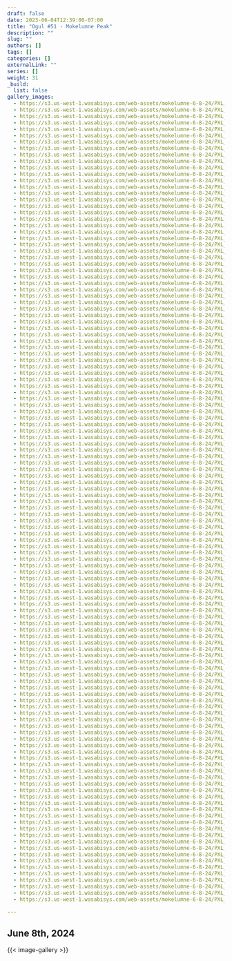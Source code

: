 ```yaml
---
draft: false
date: 2023-06-04T12:39:00-07:00
title: "Ogul #51 - Mokelumne Peak"
description: ""
slug: ""
authors: []
tags: []
categories: []
externalLink: ""
series: []
weight: 31
_build:
  list: false
gallery_images:
  - https://s3.us-west-1.wasabisys.com/web-assets/mokelumne-6-8-24/PXL_20240608_131445178.jpg
  - https://s3.us-west-1.wasabisys.com/web-assets/mokelumne-6-8-24/PXL_20240608_131445178.RESTORED.jpg
  - https://s3.us-west-1.wasabisys.com/web-assets/mokelumne-6-8-24/PXL_20240608_132053996.jpg
  - https://s3.us-west-1.wasabisys.com/web-assets/mokelumne-6-8-24/PXL_20240608_132055853.jpg
  - https://s3.us-west-1.wasabisys.com/web-assets/mokelumne-6-8-24/PXL_20240608_132424564.jpg
  - https://s3.us-west-1.wasabisys.com/web-assets/mokelumne-6-8-24/PXL_20240608_132943502.jpg
  - https://s3.us-west-1.wasabisys.com/web-assets/mokelumne-6-8-24/PXL_20240608_133435590.jpg
  - https://s3.us-west-1.wasabisys.com/web-assets/mokelumne-6-8-24/PXL_20240608_133436648.jpg
  - https://s3.us-west-1.wasabisys.com/web-assets/mokelumne-6-8-24/PXL_20240608_133438279.jpg
  - https://s3.us-west-1.wasabisys.com/web-assets/mokelumne-6-8-24/PXL_20240608_133439994.jpg
  - https://s3.us-west-1.wasabisys.com/web-assets/mokelumne-6-8-24/PXL_20240608_133745639.jpg
  - https://s3.us-west-1.wasabisys.com/web-assets/mokelumne-6-8-24/PXL_20240608_134156380.jpg
  - https://s3.us-west-1.wasabisys.com/web-assets/mokelumne-6-8-24/PXL_20240608_134504277.jpg
  - https://s3.us-west-1.wasabisys.com/web-assets/mokelumne-6-8-24/PXL_20240608_134505390.MP.jpg
  - https://s3.us-west-1.wasabisys.com/web-assets/mokelumne-6-8-24/PXL_20240608_134507001.jpg
  - https://s3.us-west-1.wasabisys.com/web-assets/mokelumne-6-8-24/PXL_20240608_135734433.MP.jpg
  - https://s3.us-west-1.wasabisys.com/web-assets/mokelumne-6-8-24/PXL_20240608_135735085.jpg
  - https://s3.us-west-1.wasabisys.com/web-assets/mokelumne-6-8-24/PXL_20240608_135737662.jpg
  - https://s3.us-west-1.wasabisys.com/web-assets/mokelumne-6-8-24/PXL_20240608_140521430.jpg
  - https://s3.us-west-1.wasabisys.com/web-assets/mokelumne-6-8-24/PXL_20240608_140523002.jpg
  - https://s3.us-west-1.wasabisys.com/web-assets/mokelumne-6-8-24/PXL_20240608_140524722.jpg
  - https://s3.us-west-1.wasabisys.com/web-assets/mokelumne-6-8-24/PXL_20240608_141038961.jpg
  - https://s3.us-west-1.wasabisys.com/web-assets/mokelumne-6-8-24/PXL_20240608_141147481.jpg
  - https://s3.us-west-1.wasabisys.com/web-assets/mokelumne-6-8-24/PXL_20240608_141148244.jpg
  - https://s3.us-west-1.wasabisys.com/web-assets/mokelumne-6-8-24/PXL_20240608_141203913.jpg
  - https://s3.us-west-1.wasabisys.com/web-assets/mokelumne-6-8-24/PXL_20240608_142742016.jpg
  - https://s3.us-west-1.wasabisys.com/web-assets/mokelumne-6-8-24/PXL_20240608_145321439.jpg
  - https://s3.us-west-1.wasabisys.com/web-assets/mokelumne-6-8-24/PXL_20240608_145322935.jpg
  - https://s3.us-west-1.wasabisys.com/web-assets/mokelumne-6-8-24/PXL_20240608_145325177.jpg
  - https://s3.us-west-1.wasabisys.com/web-assets/mokelumne-6-8-24/PXL_20240608_151936412.jpg
  - https://s3.us-west-1.wasabisys.com/web-assets/mokelumne-6-8-24/PXL_20240608_152724828.jpg
  - https://s3.us-west-1.wasabisys.com/web-assets/mokelumne-6-8-24/PXL_20240608_152725893.jpg
  - https://s3.us-west-1.wasabisys.com/web-assets/mokelumne-6-8-24/PXL_20240608_154633566.jpg
  - https://s3.us-west-1.wasabisys.com/web-assets/mokelumne-6-8-24/PXL_20240608_154634587.jpg
  - https://s3.us-west-1.wasabisys.com/web-assets/mokelumne-6-8-24/PXL_20240608_160335470.jpg
  - https://s3.us-west-1.wasabisys.com/web-assets/mokelumne-6-8-24/PXL_20240608_161228698.jpg
  - https://s3.us-west-1.wasabisys.com/web-assets/mokelumne-6-8-24/PXL_20240608_163110678.jpg
  - https://s3.us-west-1.wasabisys.com/web-assets/mokelumne-6-8-24/PXL_20240608_163336836.MP.jpg
  - https://s3.us-west-1.wasabisys.com/web-assets/mokelumne-6-8-24/PXL_20240608_163339045.jpg
  - https://s3.us-west-1.wasabisys.com/web-assets/mokelumne-6-8-24/PXL_20240608_163455244.MP.jpg
  - https://s3.us-west-1.wasabisys.com/web-assets/mokelumne-6-8-24/PXL_20240608_163522428.MP.jpg
  - https://s3.us-west-1.wasabisys.com/web-assets/mokelumne-6-8-24/PXL_20240608_163524759.jpg
  - https://s3.us-west-1.wasabisys.com/web-assets/mokelumne-6-8-24/PXL_20240608_163526847.jpg
  - https://s3.us-west-1.wasabisys.com/web-assets/mokelumne-6-8-24/PXL_20240608_163527937.jpg
  - https://s3.us-west-1.wasabisys.com/web-assets/mokelumne-6-8-24/PXL_20240608_163530624.jpg
  - https://s3.us-west-1.wasabisys.com/web-assets/mokelumne-6-8-24/PXL_20240608_164742806.jpg
  - https://s3.us-west-1.wasabisys.com/web-assets/mokelumne-6-8-24/PXL_20240608_164746945.jpg
  - https://s3.us-west-1.wasabisys.com/web-assets/mokelumne-6-8-24/PXL_20240608_165149037.MP.jpg
  - https://s3.us-west-1.wasabisys.com/web-assets/mokelumne-6-8-24/PXL_20240608_165150512.jpg
  - https://s3.us-west-1.wasabisys.com/web-assets/mokelumne-6-8-24/PXL_20240608_165152144.jpg
  - https://s3.us-west-1.wasabisys.com/web-assets/mokelumne-6-8-24/PXL_20240608_165153951.jpg
  - https://s3.us-west-1.wasabisys.com/web-assets/mokelumne-6-8-24/PXL_20240608_165618861.jpg
  - https://s3.us-west-1.wasabisys.com/web-assets/mokelumne-6-8-24/PXL_20240608_165621245.jpg
  - https://s3.us-west-1.wasabisys.com/web-assets/mokelumne-6-8-24/PXL_20240608_165623302.jpg
  - https://s3.us-west-1.wasabisys.com/web-assets/mokelumne-6-8-24/PXL_20240608_171009001.jpg
  - https://s3.us-west-1.wasabisys.com/web-assets/mokelumne-6-8-24/PXL_20240608_171331925.jpg
  - https://s3.us-west-1.wasabisys.com/web-assets/mokelumne-6-8-24/PXL_20240608_171332858.jpg
  - https://s3.us-west-1.wasabisys.com/web-assets/mokelumne-6-8-24/PXL_20240608_171333665.jpg
  - https://s3.us-west-1.wasabisys.com/web-assets/mokelumne-6-8-24/PXL_20240608_171935859.PANO.jpg
  - https://s3.us-west-1.wasabisys.com/web-assets/mokelumne-6-8-24/PXL_20240608_172129814.jpg
  - https://s3.us-west-1.wasabisys.com/web-assets/mokelumne-6-8-24/PXL_20240608_172132471.jpg
  - https://s3.us-west-1.wasabisys.com/web-assets/mokelumne-6-8-24/PXL_20240608_173636726.jpg
  - https://s3.us-west-1.wasabisys.com/web-assets/mokelumne-6-8-24/PXL_20240608_173638329.jpg
  - https://s3.us-west-1.wasabisys.com/web-assets/mokelumne-6-8-24/PXL_20240608_173639590.MP.jpg
  - https://s3.us-west-1.wasabisys.com/web-assets/mokelumne-6-8-24/PXL_20240608_173641024.MP.jpg
  - https://s3.us-west-1.wasabisys.com/web-assets/mokelumne-6-8-24/PXL_20240608_173642559.MP.jpg
  - https://s3.us-west-1.wasabisys.com/web-assets/mokelumne-6-8-24/PXL_20240608_173643788.jpg
  - https://s3.us-west-1.wasabisys.com/web-assets/mokelumne-6-8-24/PXL_20240608_173645073.jpg
  - https://s3.us-west-1.wasabisys.com/web-assets/mokelumne-6-8-24/PXL_20240608_173646464.jpg
  - https://s3.us-west-1.wasabisys.com/web-assets/mokelumne-6-8-24/PXL_20240608_173647799.jpg
  - https://s3.us-west-1.wasabisys.com/web-assets/mokelumne-6-8-24/PXL_20240608_173649175.jpg
  - https://s3.us-west-1.wasabisys.com/web-assets/mokelumne-6-8-24/PXL_20240608_173650768.jpg
  - https://s3.us-west-1.wasabisys.com/web-assets/mokelumne-6-8-24/PXL_20240608_173652156.jpg
  - https://s3.us-west-1.wasabisys.com/web-assets/mokelumne-6-8-24/PXL_20240608_173653492.jpg
  - https://s3.us-west-1.wasabisys.com/web-assets/mokelumne-6-8-24/PXL_20240608_173654980.jpg
  - https://s3.us-west-1.wasabisys.com/web-assets/mokelumne-6-8-24/PXL_20240608_173656154.jpg
  - https://s3.us-west-1.wasabisys.com/web-assets/mokelumne-6-8-24/PXL_20240608_173657579.jpg
  - https://s3.us-west-1.wasabisys.com/web-assets/mokelumne-6-8-24/PXL_20240608_173658852.jpg
  - https://s3.us-west-1.wasabisys.com/web-assets/mokelumne-6-8-24/PXL_20240608_173700171.jpg
  - https://s3.us-west-1.wasabisys.com/web-assets/mokelumne-6-8-24/PXL_20240608_173701633.jpg
  - https://s3.us-west-1.wasabisys.com/web-assets/mokelumne-6-8-24/PXL_20240608_173702829.jpg
  - https://s3.us-west-1.wasabisys.com/web-assets/mokelumne-6-8-24/PXL_20240608_173704323.jpg
  - https://s3.us-west-1.wasabisys.com/web-assets/mokelumne-6-8-24/PXL_20240608_173826474.jpg
  - https://s3.us-west-1.wasabisys.com/web-assets/mokelumne-6-8-24/PXL_20240608_173841652.MP.jpg
  - https://s3.us-west-1.wasabisys.com/web-assets/mokelumne-6-8-24/PXL_20240608_173842535.jpg
  - https://s3.us-west-1.wasabisys.com/web-assets/mokelumne-6-8-24/PXL_20240608_173844039.jpg
  - https://s3.us-west-1.wasabisys.com/web-assets/mokelumne-6-8-24/PXL_20240608_173850488.jpg
  - https://s3.us-west-1.wasabisys.com/web-assets/mokelumne-6-8-24/PXL_20240608_173909031.jpg
  - https://s3.us-west-1.wasabisys.com/web-assets/mokelumne-6-8-24/PXL_20240608_173912342.jpg
  - https://s3.us-west-1.wasabisys.com/web-assets/mokelumne-6-8-24/PXL_20240608_173914089.jpg
  - https://s3.us-west-1.wasabisys.com/web-assets/mokelumne-6-8-24/PXL_20240608_173915814.jpg
  - https://s3.us-west-1.wasabisys.com/web-assets/mokelumne-6-8-24/PXL_20240608_173918542.jpg
  - https://s3.us-west-1.wasabisys.com/web-assets/mokelumne-6-8-24/PXL_20240608_173920982.jpg
  - https://s3.us-west-1.wasabisys.com/web-assets/mokelumne-6-8-24/PXL_20240608_175612392.MP.jpg
  - https://s3.us-west-1.wasabisys.com/web-assets/mokelumne-6-8-24/PXL_20240608_180454391.jpg
  - https://s3.us-west-1.wasabisys.com/web-assets/mokelumne-6-8-24/PXL_20240608_180456557.jpg
  - https://s3.us-west-1.wasabisys.com/web-assets/mokelumne-6-8-24/PXL_20240608_182430007.jpg
  - https://s3.us-west-1.wasabisys.com/web-assets/mokelumne-6-8-24/PXL_20240608_182432236.jpg
  - https://s3.us-west-1.wasabisys.com/web-assets/mokelumne-6-8-24/PXL_20240608_184445732.jpg
  - https://s3.us-west-1.wasabisys.com/web-assets/mokelumne-6-8-24/PXL_20240608_184447872.jpg
  - https://s3.us-west-1.wasabisys.com/web-assets/mokelumne-6-8-24/PXL_20240608_185825255.MP.jpg
  - https://s3.us-west-1.wasabisys.com/web-assets/mokelumne-6-8-24/PXL_20240608_185826875.jpg
  - https://s3.us-west-1.wasabisys.com/web-assets/mokelumne-6-8-24/PXL_20240608_191907530.jpg
  - https://s3.us-west-1.wasabisys.com/web-assets/mokelumne-6-8-24/PXL_20240608_191912709.jpg
  - https://s3.us-west-1.wasabisys.com/web-assets/mokelumne-6-8-24/PXL_20240608_193541191.jpg
  - https://s3.us-west-1.wasabisys.com/web-assets/mokelumne-6-8-24/PXL_20240608_193542807.jpg
  - https://s3.us-west-1.wasabisys.com/web-assets/mokelumne-6-8-24/PXL_20240608_193754283.MP.jpg
  - https://s3.us-west-1.wasabisys.com/web-assets/mokelumne-6-8-24/PXL_20240608_193804385.jpg
  - https://s3.us-west-1.wasabisys.com/web-assets/mokelumne-6-8-24/PXL_20240608_193807204.jpg
  - https://s3.us-west-1.wasabisys.com/web-assets/mokelumne-6-8-24/PXL_20240608_193909179.MP.jpg
  - https://s3.us-west-1.wasabisys.com/web-assets/mokelumne-6-8-24/PXL_20240608_193909976.jpg
  - https://s3.us-west-1.wasabisys.com/web-assets/mokelumne-6-8-24/PXL_20240608_193915222.jpg
  - https://s3.us-west-1.wasabisys.com/web-assets/mokelumne-6-8-24/PXL_20240608_194003264.jpg
  - https://s3.us-west-1.wasabisys.com/web-assets/mokelumne-6-8-24/PXL_20240608_194005007.jpg
  - https://s3.us-west-1.wasabisys.com/web-assets/mokelumne-6-8-24/PXL_20240608_210507392.jpg
  - https://s3.us-west-1.wasabisys.com/web-assets/mokelumne-6-8-24/PXL_20240608_210508496.jpg
  - https://s3.us-west-1.wasabisys.com/web-assets/mokelumne-6-8-24/PXL_20240608_210638859.jpg
  - https://s3.us-west-1.wasabisys.com/web-assets/mokelumne-6-8-24/PXL_20240608_211022027.jpg
  - https://s3.us-west-1.wasabisys.com/web-assets/mokelumne-6-8-24/PXL_20240608_211025280.jpg
  - https://s3.us-west-1.wasabisys.com/web-assets/mokelumne-6-8-24/PXL_20240608_211903029.jpg
  - https://s3.us-west-1.wasabisys.com/web-assets/mokelumne-6-8-24/PXL_20240608_211904848.jpg
  - https://s3.us-west-1.wasabisys.com/web-assets/mokelumne-6-8-24/PXL_20240608_212324448.jpg
  - https://s3.us-west-1.wasabisys.com/web-assets/mokelumne-6-8-24/PXL_20240608_212325391.jpg
  - https://s3.us-west-1.wasabisys.com/web-assets/mokelumne-6-8-24/PXL_20240608_212959573.jpg
  - https://s3.us-west-1.wasabisys.com/web-assets/mokelumne-6-8-24/PXL_20240608_214430871.jpg

---
```

## June 8th, 2024

{{< image-gallery >}}